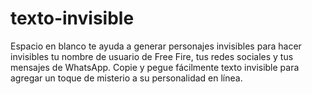 # texto-invisible
Espacio en blanco te ayuda a generar personajes invisibles para hacer invisibles tu nombre de usuario de Free Fire, tus redes sociales y tus mensajes de WhatsApp. Copie y pegue fácilmente texto invisible para agregar un toque de misterio a su personalidad en línea.
